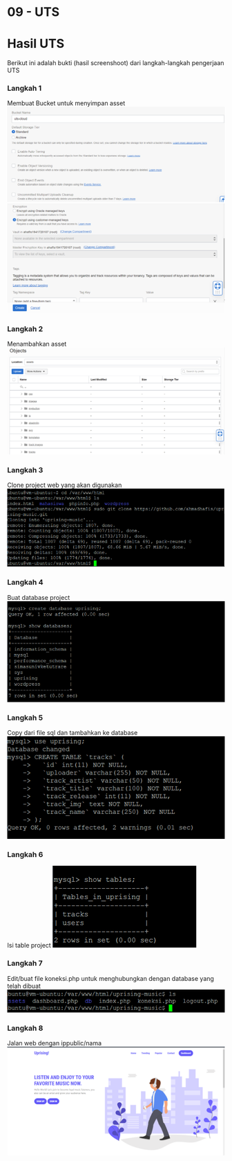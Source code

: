 # 09 - UTS 

# Hasil UTS
Berikut ini adalah bukti (hasil screenshoot) dari langkah-langkah pengerjaan UTS

### Langkah 1
Membuat Bucket untuk menyimpan asset
![Screenshot langkah 1](img/1.PNG)
![Screenshot langkah 1](img/1.1.PNG)
### Langkah 2
Menambahkan asset
![Screenshot langkah 2](img/2.PNG)
### Langkah 3
Clone project web yang akan digunakan
![Screenshot langkah 3](img/new1.PNG)
### Langkah 4
Buat database project
![Screenshot langkah 4](img/new2.PNG)
### Langkah 5
Copy dari file sql dan tambahkan ke database
![Screenshot langkah 5](img/new3.PNG)
### Langkah 6
Isi table project
![Screenshot langkah 6](img/new4.PNG)
### Langkah 7
Edit/buat file koneksi.php untuk menghubungkan dengan database yang telah dibuat
![Screenshot langkah 7](img/new5.PNG)
### Langkah 8
Jalan web dengan ippublic/nama
![Screenshot langkah 8](img/5.PNG)
